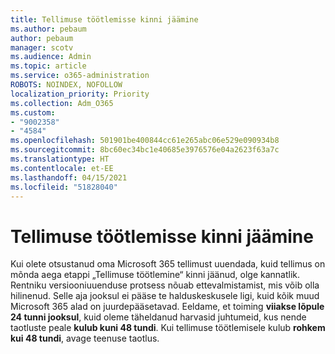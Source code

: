 ```yaml
---
title: Tellimuse töötlemisse kinni jäämine
ms.author: pebaum
author: pebaum
manager: scotv
ms.audience: Admin
ms.topic: article
ms.service: o365-administration
ROBOTS: NOINDEX, NOFOLLOW
localization_priority: Priority
ms.collection: Adm_O365
ms.custom:
- "9002358"
- "4584"
ms.openlocfilehash: 501901be400844cc61e265abc06e529e090934b8
ms.sourcegitcommit: 8bc60ec34bc1e40685e3976576e04a2623f63a7c
ms.translationtype: HT
ms.contentlocale: et-EE
ms.lasthandoff: 04/15/2021
ms.locfileid: "51828040"
---
```

# <a name="stuck-on-processing-order"></a>Tellimuse töötlemisse kinni jäämine

Kui olete otsustanud oma Microsoft 365 tellimust uuendada, kuid tellimus on mõnda aega etappi „Tellimuse töötlemine“ kinni jäänud, olge kannatlik. Rentniku versiooniuuenduse protsess nõuab ettevalmistamist, mis võib olla hilinenud. Selle aja jooksul ei pääse te halduskeskusele ligi, kuid kõik muud Microsoft 365 alad on juurdepääsetavad. Eeldame, et toiming **viiakse lõpule 24 tunni jooksul**, kuid oleme täheldanud harvasid juhtumeid, kus nende taotluste peale **kulub kuni 48 tundi**. Kui tellimuse töötlemisele kulub **rohkem kui 48 tundi**, avage teenuse taotlus.
